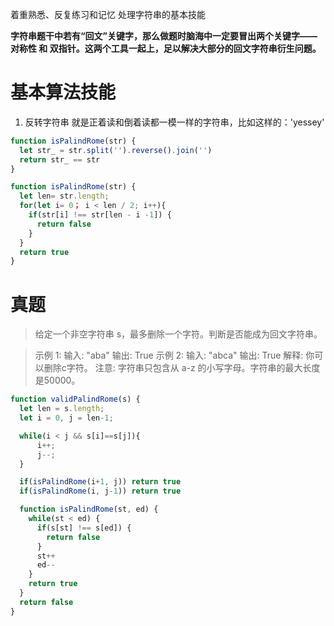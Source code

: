 
着重熟悉、反复练习和记忆
处理字符串的基本技能

**字符串题干中若有“回文”关键字，那么做题时脑海中一定要冒出两个关键字——对称性 和 双指针。这两个工具一起上，足以解决大部分的回文字符串衍生问题。**
# 基本算法技能

1. 反转字符串
就是正着读和倒着读都一模一样的字符串，比如这样的：'yessey'

```js
function isPalindRome(str) {
  let str_ = str.split('').reverse().join('')
  return str_ == str
}

function isPalindRome(str) {
  let len= str.length;
  for(let i= 0； i < len / 2; i++){
    if(str[i] !== str[len - i -1]) {
      return false
    }
  }
  return true
} 
```

# 真题
> 给定一个非空字符串 s，最多删除一个字符。判断是否能成为回文字符串。

>示例 1: 输入: "aba"
输出: True
示例 2:
输入: "abca"
输出: True
解释: 你可以删除c字符。
注意: 字符串只包含从 a-z 的小写字母。字符串的最大长度是50000。

```js
function validPalindRome(s) {
  let len = s.length;
  let i = 0, j = len-1;

  while(i < j && s[i]==s[j]){
      i++;
      j--;
  }

  if(isPalindRome(i+1, j)) return true
  if(isPalindRome(i, j-1)) return true

  function isPalindRome(st, ed) {
    while(st < ed) {
      if(s[st] !== s[ed]) {
        return false
      }
      st++
      ed--
    }
    return true
  }
  return false
}
```